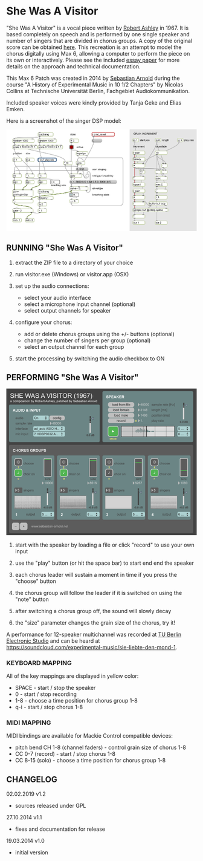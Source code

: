 # She Was A Visitor

"She Was A Visitor" is a vocal piece written by [Robert Ashley](https://en.wikipedia.org/wiki/Robert_Ashley) in 1967. It is based completely on speech and is performed by one single speaker and number of singers that are divided in chorus groups. A copy of the original score can be obtained [here](http://www.worldcat.org/oclc/678777368). This recreation is an attempt to model the chorus digitally using Max 6, allowing a computer to perform the piece on its own or interactively. Please see the included [essay paper](She-Was-A-Visitor-recreation.pdf) for more details on the approach and technical documentation.

This Max 6 Patch was created in 2014 by [Sebastian Arnold](http://blog.sebastian-arnold.net/2014/10/she-was-a-visitor/) during the course "A History of Experimental Music in 10 1/2 Chapters" by Nicolas Collins at Technische Universität Berlin, Fachgebiet Audiokommunikation.

Included speaker voices were kindly provided by Tanja Geke and Elias Emken.

Here is a screenshot of the singer DSP model:

<p align="center"><img src="doc/singer.png"></p>


## RUNNING "She Was A Visitor"

1. extract the ZIP file to a directory of your choice

2. run visitor.exe (Windows) or visitor.app (OSX)

3. set up the audio connections:
   - select your audio interface
   - select a microphone input channel (optional)
   - select output channels for speaker

4. configure your chorus:
   - add or delete chorus groups using the +/- buttons (optional)
   - change the number of singers per group (optional)
   - select an output channel for each group

5. start the processing by switching the audio checkbox to ON


## PERFORMING "She Was A Visitor"

<p align="center"><img src="doc/screenshot.png"></p>

1. start with the speaker by loading a file or click "record" to use your own input

2. use the "play" button (or hit the space bar) to start end end the speaker

3. each chorus leader will sustain a moment in time if you press the "choose" button

4. the chorus group will follow the leader if it is switched on using the "note" button

5. after switching a chorus group off, the sound will slowly decay

6. the "size" parameter changes the grain size of the chorus, try it!

A performance for 12-speaker multichannel was recorded at [TU Berlin Electronic Studio](https://www.ak.tu-berlin.de/menue/elektronisches_studio/raum_und_ausstattung/) and can be heard at <https://soundcloud.com/experimental-music/sie-liebte-den-mond-1>.


### KEYBOARD MAPPING

All of the key mappings are displayed in yellow color:

- SPACE   -   start / stop the speaker
- 0       -   start / stop recording
- 1-8     -   choose a time position for chorus group 1-8
- q-i     -   start / stop chorus 1-8


### MIDI MAPPING

MIDI bindings are available for Mackie Control compatible devices:

- pitch bend CH 1-8 (channel faders)  -   control grain size of chorus 1-8
- CC 0-7 (record)                     -   start / stop chorus 1-8
- CC 8-15 (solo)                      -   choose a time position for chorus group 1-8


## CHANGELOG

02.02.2019 v1.2
- sources released under GPL

27.10.2014 v1.1
- fixes and documentation for release

19.03.2014 v1.0
- initial version
